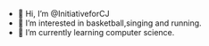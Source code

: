 - 👋 Hi, I’m @InitiativeforCJ
- 👀 I’m interested in basketball,singing and running.
- 🌱 I’m currently learning computer science.


<!---
InitiativeforCJ/InitiativeforCJ is a ✨ special ✨ repository because its `README.md` (this file) appears on your GitHub profile.
You can click the Preview link to take a look at your changes.
--->
